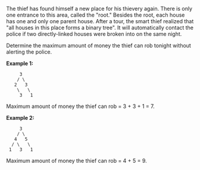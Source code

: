 The thief has found himself a new place for his thievery again. There is only one entrance to this area, called the "root." Besides the root, each house has one and only one parent house. After a tour, the smart thief realized that "all houses in this place forms a binary tree". It will automatically contact the police if two directly-linked houses were broken into on the same night.

Determine the maximum amount of money the thief can rob tonight without alerting the police.

**Example 1:**

```
     3
    / \
   2   3
    \   \ 
     3   1
```

Maximum amount of money the thief can rob = 3 + 3 + 1 = 7.


**Example 2:**

```
     3
    / \
   4   5
  / \   \ 
 1   3   1
```

Maximum amount of money the thief can rob = 4 + 5 = 9.
